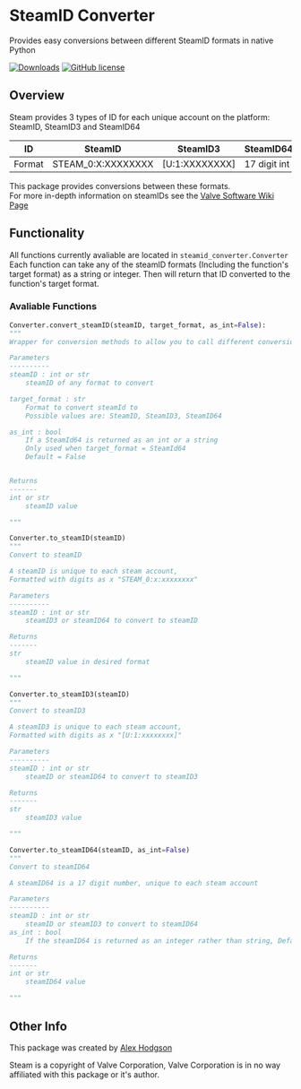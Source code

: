 # SteamID Converter

Provides easy conversions between different SteamID formats in native Python 

[![Downloads](https://pepy.tech/badge/steamid-converter)](https://pepy.tech/project/steamid-converter) 
[![GitHub license](https://img.shields.io/github/license/AlexHodgson/steamid-converter)](https://github.com/AlexHodgson/steamid-converter/blob/main/LICENSE)


## Overview

Steam provides 3 types of ID for each unique account on the platform: SteamID, SteamID3 and SteamID64

ID | SteamID | SteamID3 | SteamID64
---|---------|----------|----------   
Format| STEAM_0:<zero-width space>X:XXXXXXXX | \[U:1:XXXXXXXX\] | 17 digit int


This package provides conversions between these formats.\
For more in-depth information on steamIDs see the [Valve Software Wiki Page](https://developer.valvesoftware.com/wiki/SteamID)

## Functionality

All functions currently avaliable are located in ```steamid_converter.Converter```\
Each function can take any of the steamID formats (Including the function's target format) as a string or integer. Then will return that ID converted to the function's target format.

### Avaliable Functions

```python
Converter.convert_steamID(steamID, target_format, as_int=False):
"""
Wrapper for conversion methods to allow you to call different conversions via the same function

Parameters
----------
steamID : int or str
    steamID of any format to convert

target_format : str
    Format to convert steamId to
    Possible values are: SteamID, SteamID3, SteamID64

as_int : bool
    If a SteamId64 is returned as an int or a string
    Only used when target_format = SteamId64
    Default = False


Returns
-------
int or str
    steamID value

"""

Converter.to_steamID(steamID)
"""
Convert to steamID

A steamID is unique to each steam account, 
Formatted with digits as x "STEAM_0:x:xxxxxxxx"

Parameters
----------
steamID : int or str
    steamID3 or steamID64 to convert to steamID

Returns
-------
str
    steamID value in desired format

"""

Converter.to_steamID3(steamID)
"""
Convert to steamID3

A steamID3 is unique to each steam account, 
Formatted with digits as x "[U:1:xxxxxxxx]"

Parameters
----------
steamID : int or str
    steamID or steamID64 to convert to steamID3

Returns
-------
str
    steamID3 value

"""

Converter.to_steamID64(steamID, as_int=False)
"""
Convert to steamID64

A steamID64 is a 17 digit number, unique to each steam account

Parameters
----------
steamID : int or str
    steamID or steamID3 to convert to steamID64
as_int : bool
    If the steamID64 is returned as an integer rather than string, Default = False

Returns
-------
int or str
    steamID64 value

"""
```

## Other Info

This package was created by [Alex Hodgson](https://github.com/AlexHodgson)

Steam is a copyright of Valve Corporation, Valve Corporation is in no way affiliated with this package or it's author.
